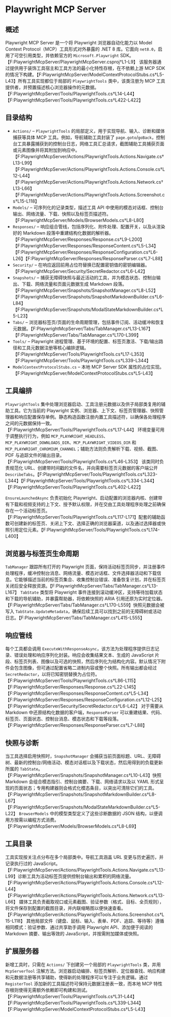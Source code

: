 # Playwright MCP Server

## 概述
Playwright MCP Server 是一个将 Playwright 浏览器自动化能力以 Model Context Protocol（MCP）工具形式对外暴露的 .NET 8 库。它面向 `net8.0`，启用了可空引用类型，并依赖官方的 `Microsoft.Playwright` SDK。【F:PlaywrightMcpServer/PlaywrightMcpServer.csproj†L1-L9】
该服务器通过提供用于装饰工具宿主和工具方法的最小化特性存根，在不依赖上游 MCP SDK 的情况下构建。【F:PlaywrightMcpServer/ModelContextProtocolStubs.cs†L5-L43】所有工具实现都位于局部的 `PlaywrightTools` 类中，该类注册为 MCP 工具提供者，并预置描述核心浏览器操作的元数据。【F:PlaywrightMcpServer/Tools/PlaywrightTools.cs†L14-L44】【F:PlaywrightMcpServer/Tools/PlaywrightTools.cs†L422-L422】

## 目录结构
- `Actions/` – `PlaywrightTools` 的局部定义，用于实现导航、输入、诊断和媒体捕获等具体 MCP 工具。例如，导航辅助工具封装了 `page.goto`/`goBack`，控制台工具暴露捕获到的控制台日志，网络工具汇总请求，截图辅助工具捕获页面或元素图像并将其附加到响应中。【F:PlaywrightMcpServer/Actions/PlaywrightTools.Actions.Navigate.cs†L13-L99】【F:PlaywrightMcpServer/Actions/PlaywrightTools.Actions.Console.cs†L12-L44】【F:PlaywrightMcpServer/Actions/PlaywrightTools.Actions.Network.cs†L13-L66】【F:PlaywrightMcpServer/Actions/PlaywrightTools.Actions.Screenshot.cs†L15-L118】
- `Models/` – 可序列化的记录类型，描述工具 API 中使用的模态对话框、控制台输出、网络流量、下载、快照以及标签页描述符。【F:PlaywrightMcpServer/Models/BrowserModels.cs†L8-L80】
- `Responses/` – 响应组合管线，包括序列化、附件处理、配置开关，以及从渲染好的 Markdown 段落中重建结构化数据的解析器。【F:PlaywrightMcpServer/Responses/Response.cs†L9-L200】【F:PlaywrightMcpServer/Responses/ResponseContent.cs†L5-L34】【F:PlaywrightMcpServer/Responses/ResponseConfiguration.cs†L6-L26】【F:PlaywrightMcpServer/Responses/ResponseParser.cs†L7-L88】
- `Security/` – 在响应返回前用占位符替换已配置密钥值的密钥编辑器。【F:PlaywrightMcpServer/Security/SecretRedactor.cs†L6-L42】
- `Snapshots/` – 捕获无障碍快照与最近活动的工具，并为模态状态、控制台输出、下载、网络流量和页面元数据生成 Markdown 段落。【F:PlaywrightMcpServer/Snapshots/SnapshotManager.cs†L8-L52】【F:PlaywrightMcpServer/Snapshots/SnapshotMarkdownBuilder.cs†L6-L84】【F:PlaywrightMcpServer/Snapshots/ModalStateMarkdownBuilder.cs†L5-L23】
- `Tabs/` – 浏览器标签页/页面的生命周期管理，包括事件订阅、活动缓冲和恢复元数据。【F:PlaywrightMcpServer/Tabs/TabManager.cs†L13-L167】【F:PlaywrightMcpServer/Tabs/TabManager.cs†L170-L399】
- `Tools/` – Playwright 进程管理、基于环境的配置、标签页激活、下载/输出路径和工具元数据注册等核心编排逻辑。【F:PlaywrightMcpServer/Tools/PlaywrightTools.cs†L17-L353】【F:PlaywrightMcpServer/Tools/PlaywrightTools.cs†L339-L344】
- `ModelContextProtocolStubs.cs` – 本地 MCP Server SDK 属性的占位实现。【F:PlaywrightMcpServer/ModelContextProtocolStubs.cs†L5-L43】

## 工具编排
`PlaywrightTools` 集中处理浏览器启动、工具注册元数据以及供子局部类复用的辅助工具。它为当前的 Playwright 实例、浏览器、上下文、标签页管理器、快照管理器和响应配置保存单例。静态构造函数注册内置工具描述符，以确保各处理程序之间的元数据保持一致。【F:PlaywrightMcpServer/Tools/PlaywrightTools.cs†L17-L44】
环境变量可用于调整执行行为，例如 `MCP_PLAYWRIGHT_HEADLESS`、`MCP_PLAYWRIGHT_DOWNLOADS_DIR`、`MCP_PLAYWRIGHT_VIDEOS_DIR` 和 `MCP_PLAYWRIGHT_CHROMIUM_CHANNEL`；辅助方法则负责解析下载、视频、截图、PDF 与追踪文件的输出目录。【F:PlaywrightMcpServer/Tools/PlaywrightTools.cs†L46-L353】
该类同时负责规范化 URL、创建带时间戳的文件名，并向需要标签页元数据的客户端公开 `DescribeTabs`。【F:PlaywrightMcpServer/Tools/PlaywrightTools.cs†L323-L344】【F:PlaywrightMcpServer/Tools/PlaywrightTools.cs†L334-L344】【F:PlaywrightMcpServer/Tools/PlaywrightTools.cs†L402-L422】

`EnsureLaunchedAsync` 负责初始化 Playwright、启动配置的浏览器内核、创建带有下载和视频支持的上下文、授予默认权限，并在交由工具处理程序处理之前确保存在一个活动标签页。【F:PlaywrightMcpServer/Tools/PlaywrightTools.cs†L117-L171】配套的辅助函数可创建新的标签页、关闭上下文、选择正确的浏览器渠道，以及通过选择器或快照引用定位元素。【F:PlaywrightMcpServer/Tools/PlaywrightTools.cs†L174-L400】

## 浏览器与标签页生命周期
`TabManager` 跟踪所有打开的 Playwright 页面，保持活动标签页同步，并注册事件处理程序，缓冲控制台消息、网络流量、模态对话框、文件选择器活动和下载信息。它能够描述当前的标签页集合、收集控制台错误、准备恢复计划，并在标签页关闭后安全释放资源。【F:PlaywrightMcpServer/Tabs/TabManager.cs†L13-L167】
`TabState` 类型将 Playwright 事件连接到滚动缓冲区，支持等待加载状态和下载的导航辅助，并暴露帮助器，将依赖快照的 ARIA 引用还原为实时定位器。【F:PlaywrightMcpServer/Tabs/TabManager.cs†L170-L559】快照元数据会被写入 `TabState.UpdateMetadata`，确保后续工具可以找到之前的无障碍树或活动日志。【F:PlaywrightMcpServer/Tabs/TabManager.cs†L415-L555】

## 响应管线
每个工具都会调用 `ExecuteWithResponseAsync`，该方法为处理程序提供日志记录、错误处理和响应序列化封装。响应会收集结果文本、生成的 JavaScript 片段、标签页列表、图像以及可选的快照，然后序列化为结构化内容。默认情况下附件会包含图像，但可通过配置省略二进制内容或整个快照。所有输出都会经过 `SecretRedactor`，以将已知密钥替换为占位符。【F:PlaywrightMcpServer/Tools/PlaywrightTools.cs†L86-L115】【F:PlaywrightMcpServer/Responses/Response.cs†L22-L145】【F:PlaywrightMcpServer/Responses/ResponseContent.cs†L5-L34】【F:PlaywrightMcpServer/Responses/ResponseConfiguration.cs†L12-L25】【F:PlaywrightMcpServer/Security/SecretRedactor.cs†L6-L42】
对于需要从 Markdown 中还原结构化数据的客户端，`ResponseParser` 可以重建结果、代码、标签页、页面状态、控制台消息、模态状态和下载等段落。【F:PlaywrightMcpServer/Responses/ResponseParser.cs†L7-L88】

## 快照与诊断
当工具选择启用快照时，`SnapshotManager` 会捕获当前页面标题、URL、无障碍树、最新的控制台/网络活动、模态对话框以及下载状态，然后用得到的负载更新所属的 `TabState`。【F:PlaywrightMcpServer/Snapshots/SnapshotManager.cs†L10-L43】快照 Markdown 会组合模态指引、控制台摘要、下载、网络请求以及以 YAML 形式呈现的页面状态；专用构建器则会格式化模态条目，以突出可清除它们的工具。【F:PlaywrightMcpServer/Snapshots/SnapshotMarkdownBuilder.cs†L8-L67】【F:PlaywrightMcpServer/Snapshots/ModalStateMarkdownBuilder.cs†L5-L22】
`BrowserModels` 中的模型类型定义了这些诊断数据的 JSON 结构，以便调用方按需以编程方式消费。【F:PlaywrightMcpServer/Models/BrowserModels.cs†L8-L69】

## 工具目录
工具实现按关注点分布在多个局部类中。导航工具涵盖 URL 变更与历史遍历，并记录执行过的 JavaScript。【F:PlaywrightMcpServer/Actions/PlaywrightTools.Actions.Navigate.cs†L13-L99】诊断工具为活动标签页提供控制台输出和累积的网络流量。【F:PlaywrightMcpServer/Actions/PlaywrightTools.Actions.Console.cs†L12-L44】【F:PlaywrightMcpServer/Actions/PlaywrightTools.Actions.Network.cs†L13-L66】
媒体工具负责截取视口或元素截图、验证参数（格式、目标、全页规则），将文件保存到配置的截图目录，并内联缩略图以便快速查看。【F:PlaywrightMcpServer/Actions/PlaywrightTools.Actions.Screenshot.cs†L15-L118】
其他局部文件（键盘、鼠标、输入、表单、PDF、追踪、等待等）遵循相同模式：验证参数、通过共享助手调用 Playwright API、添加便于阅读的 Markdown 摘要、输出等效的 JavaScript，并按需附加媒体或快照。

## 扩展服务器
新增工具时，只需在 `Actions/` 下创建另一个局部的 `PlaywrightTools` 类，并用 `McpServerTool` 注解方法。浏览器启动编排、标签页解析、定位器查找、响应构建和元数据注册等共享辅助，使得新的处理程序可以专注于业务逻辑。通过 `RegisterTool` 添加新的工具描述符可保持元数据注册表一致，而本地 MCP 特性存根则使得无需额外依赖即可构建和测试。【F:PlaywrightMcpServer/Tools/PlaywrightTools.cs†L31-L44】【F:PlaywrightMcpServer/Tools/PlaywrightTools.cs†L339-L344】【F:PlaywrightMcpServer/ModelContextProtocolStubs.cs†L5-L43】
